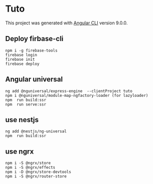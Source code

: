 # Tuto

This project was generated with [Angular CLI](https://github.com/angular/angular-cli) version 9.0.0.

## Deploy firbase-cli
 
 ```
npm i -g firebase-tools
firebase login
firebase init
firebase deploy
```

## Angular universal

```
ng add @nguniversal/express-engine  --clientProject tuto
npm i @nguniversal/module-map-ngfactory-loader (for lazyloader)
npm  run build:ssr
npm  run serve:ssr
```

## use nestjs
```
ng add @nestjs/ng-universal
npm  run build:ssr
```


## use ngrx

```
npm i -S @ngrx/store
npm i -S @ngrx/effects
npm i -D @ngrx/store-devtools
npm i -S @ngrx/router-store
```